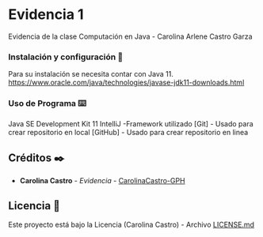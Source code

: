 # Evidencia 1
 Evidencia de la clase Computación en Java - Carolina Arlene Castro Garza

### Instalación y configuración 🔧

Para su instalación se necesita contar con Java 11.
https://www.oracle.com/java/technologies/javase-jdk11-downloads.html

### Uso de Programa ⌨️

Java SE Development Kit 11
IntelliJ -Framework utilizado
[Git] - Usado para crear repositorio en local
[GitHub] - Usado para crear repositorio en linea


## Créditos ✒️

* **Carolina Castro** - *Evidencia* - [CarolinaCastro-GPH](https://github.com/CarolinaCastro-GPH)


## Licencia 📄

Este proyecto está bajo la Licencia (Carolina Castro) - Archivo [LICENSE.md](LICENSE.md) 
